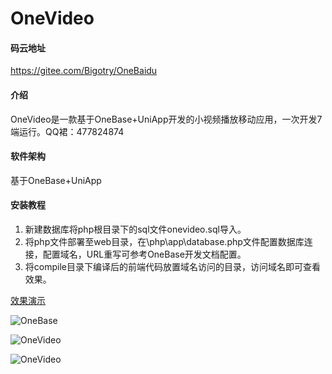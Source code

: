 # OneVideo
#### 码云地址
https://gitee.com/Bigotry/OneBaidu

#### 介绍
OneVideo是一款基于OneBase+UniApp开发的小视频播放移动应用，一次开发7端运行。QQ裙：477824874

#### 软件架构
基于OneBase+UniApp



#### 安装教程

1. 新建数据库将php根目录下的sql文件onevideo.sql导入。
2. 将php文件部署至web目录，在\php\app\database.php文件配置数据库连接，配置域名，URL重写可参考OneBase开发文档配置。
3. 将compile目录下编译后的前端代码放置域名访问的目录，访问域名即可查看效果。

[效果演示](http://onevideo.onebase.org)

![OneBase](https://images.gitee.com/uploads/images/2019/0308/184454_c5fb3c79_917834.jpeg "QQ图片20190308184435.jpg")

![OneVideo](https://images.gitee.com/uploads/images/2019/0308/184522_df46393f_917834.jpeg "QQ图片20190308184425.jpg")

![OneVideo](https://images.gitee.com/uploads/images/2019/0308/184538_3ad40bb5_917834.jpeg "QQ图片20190308184440.jpg")
